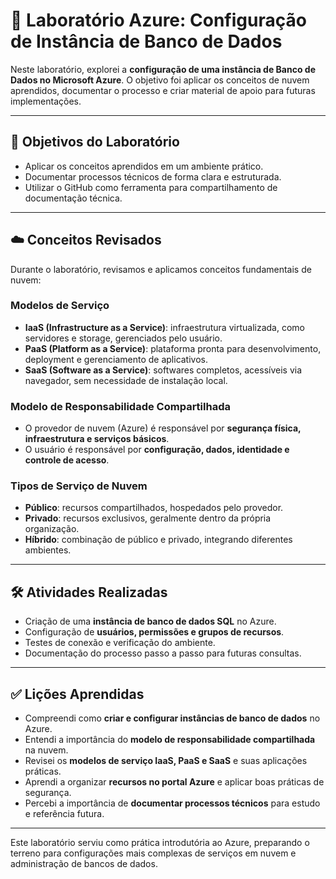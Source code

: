 # 💾 Laboratório Azure: Configuração de Instância de Banco de Dados

Neste laboratório, explorei a **configuração de uma instância de Banco de Dados no Microsoft Azure**. O objetivo foi aplicar os conceitos de nuvem aprendidos, documentar o processo e criar material de apoio para futuras implementações.

---

## 🎯 Objetivos do Laboratório

- Aplicar os conceitos aprendidos em um ambiente prático.  
- Documentar processos técnicos de forma clara e estruturada.  
- Utilizar o GitHub como ferramenta para compartilhamento de documentação técnica.  

---

## ☁️ Conceitos Revisados

Durante o laboratório, revisamos e aplicamos conceitos fundamentais de nuvem:

### Modelos de Serviço
- **IaaS (Infrastructure as a Service)**: infraestrutura virtualizada, como servidores e storage, gerenciados pelo usuário.  
- **PaaS (Platform as a Service)**: plataforma pronta para desenvolvimento, deployment e gerenciamento de aplicativos.  
- **SaaS (Software as a Service)**: softwares completos, acessíveis via navegador, sem necessidade de instalação local.

### Modelo de Responsabilidade Compartilhada
- O provedor de nuvem (Azure) é responsável por **segurança física, infraestrutura e serviços básicos**.  
- O usuário é responsável por **configuração, dados, identidade e controle de acesso**.  

### Tipos de Serviço de Nuvem
- **Público**: recursos compartilhados, hospedados pelo provedor.  
- **Privado**: recursos exclusivos, geralmente dentro da própria organização.  
- **Híbrido**: combinação de público e privado, integrando diferentes ambientes.

---

## 🛠️ Atividades Realizadas

- Criação de uma **instância de banco de dados SQL** no Azure.  
- Configuração de **usuários, permissões e grupos de recursos**.  
- Testes de conexão e verificação do ambiente.  
- Documentação do processo passo a passo para futuras consultas.  

---

## ✅ Lições Aprendidas

- Compreendi como **criar e configurar instâncias de banco de dados** no Azure.  
- Entendi a importância do **modelo de responsabilidade compartilhada** na nuvem.  
- Revisei os **modelos de serviço IaaS, PaaS e SaaS** e suas aplicações práticas.  
- Aprendi a organizar **recursos no portal Azure** e aplicar boas práticas de segurança.  
- Percebi a importância de **documentar processos técnicos** para estudo e referência futura.  

---

Este laboratório serviu como prática introdutória ao Azure, preparando o terreno para configurações mais complexas de serviços em nuvem e administração de bancos de dados.
